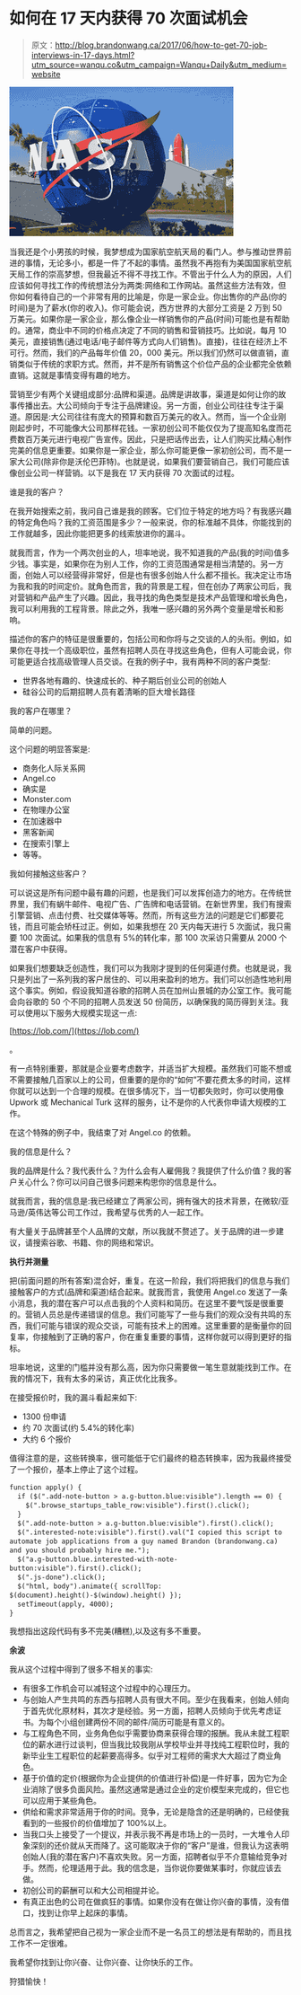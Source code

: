 # 如何在 17 天内获得 70 次面试机会

> 原文：<http://blog.brandonwang.ca/2017/06/how-to-get-70-job-interviews-in-17-days.html?utm_source=wanqu.co&utm_campaign=Wanqu+Daily&utm_medium=website>

[![](img/44b6a89bf1c33bf5f6046f3acee4f338.png)](https://3.bp.blogspot.com/-2JXkZ8SUh-U/WVc20QGkxYI/AAAAAAAAOb8/WwZUubSCrgcaXStDJB3x23O5Bv1jydU_wCLcBGAs/s1600/nasa-874480_960_720.jpg)

当我还是个小男孩的时候，我梦想成为国家航空航天局的看门人。参与推动世界前进的事情，无论多小，都是一件了不起的事情。虽然我不再抱有为美国国家航空航天局工作的崇高梦想，但我最近不得不寻找工作。不管出于什么人为的原因，人们应该如何寻找工作的传统想法分为两类:网络和工作网站。虽然这些方法有效，但你如何看待自己的一个非常有用的比喻是，你是一家企业。你出售你的产品(你的时间)是为了薪水(你的收入)。你可能会说，西方世界的大部分工资是 2 万到 50 万美元。如果你是一家企业，那么像企业一样销售你的产品(时间)可能也是有帮助的。通常，商业中不同的价格点决定了不同的销售和营销技巧。比如说，每月 10 美元，直接销售(通过电话/电子邮件等方式向人们销售)。直接)，往往在经济上不可行。然而，我们的产品每年价值 20，000 美元。所以我们仍然可以做直销，直销类似于传统的求职方式。然而，并不是所有销售这个价位产品的企业都完全依赖直销。这就是事情变得有趣的地方。

营销至少有两个关键组成部分:品牌和渠道。品牌是讲故事，渠道是如何让你的故事传播出去。大公司倾向于专注于品牌建设。另一方面，创业公司往往专注于渠道。原因是:大公司往往有庞大的预算和数百万美元的收入。然而，当一个企业刚刚起步时，不可能像大公司那样花钱。一家初创公司不能仅仅为了提高知名度而花费数百万美元进行电视广告宣传。因此，只是把话传出去，让人们购买比精心制作完美的信息更重要。如果你是一家企业，那么你可能更像一家初创公司，而不是一家大公司(除非你是沃伦巴菲特)。也就是说，如果我们要营销自己，我们可能应该像创业公司一样营销。以下是我在 17 天内获得 70 次面试的过程。

谁是我的客户？

在我开始搜索之前，我问自己谁是我的顾客。它们位于特定的地方吗？有我感兴趣的特定角色吗？我的工资范围是多少？一般来说，你的标准越不具体，你能找到的工作就越多，因此你能把更多的线索放进你的漏斗。

就我而言，作为一个两次创业的人，坦率地说，我不知道我的产品(我的时间)值多少钱。事实是，如果你在为别人工作，你的工资范围通常是相当清楚的。另一方面，创始人可以经营得非常好，但是也有很多创始人什么都不擅长。我决定让市场为我和我的时间定价。就角色而言，我的背景是工程，但在创办了两家公司后，我对营销和产品产生了兴趣。因此，我寻找的角色类型是技术产品管理和增长角色，我可以利用我的工程背景。除此之外，我唯一感兴趣的另外两个变量是增长和影响。

描述你的客户的特征是很重要的，包括公司和你将与之交谈的人的头衔。例如，如果你在寻找一个高级职位，虽然有招聘人员在寻找这些角色，但有人可能会说，你可能更适合找高级管理人员交谈。在我的例子中，我有两种不同的客户类型:

*   世界各地有趣的、快速成长的、种子期后创业公司的创始人
*   硅谷公司的后期招聘人员有着清晰的巨大增长路径

我的客户在哪里？

简单的问题。

这个问题的明显答案是:

*   商务化人际关系网
*   Angel.co
*   确实是
*   Monster.com
*   在物理办公室
*   在加速器中
*   黑客新闻
*   在搜索引擎上
*   等等。

我如何接触这些客户？

可以说这是所有问题中最有趣的问题，也是我们可以发挥创造力的地方。在传统世界里，我们有蜗牛邮件、电视广告、广告牌和电话营销。在新世界里，我们有搜索引擎营销、点击付费、社交媒体等等。然而，所有这些方法的问题是它们都要花钱，而且可能会矫枉过正。例如，如果我想在 20 天内每天进行 5 次面试，我只需要 100 次面试。如果我的信息有 5%的转化率，那 100 次采访只需要从 2000 个潜在客户中获得。

如果我们想要缺乏创造性，我们可以为我刚才提到的任何渠道付费。也就是说，我只是列出了一系列我的客户居住的、可以用来盈利的地方。我们可以创造性地利用这个事实。例如，假设我知道谷歌的招聘人员在加州山景城的办公室工作。我可能会向谷歌的 50 个不同的招聘人员发送 50 份简历，以确保我的简历得到关注。我可以使用以下服务大规模实现这一点:

[https://lob.com/](https://lob.com/)

。

有一点特别重要，那就是企业要考虑数字，并适当扩大规模。虽然我们可能不想或不需要接触几百家以上的公司，但重要的是你的“如何”不要花费太多的时间，这样你就可以达到一个合理的规模。在很多情况下，当一切都失败时，你可以使用像 Upwork 或 Mechanical Turk 这样的服务，让不是你的人代表你申请大规模的工作。

在这个特殊的例子中，我结束了对 Angel.co 的依赖。

我的信息是什么？

我的品牌是什么？我代表什么？为什么会有人雇佣我？我提供了什么价值？我的客户关心什么？你可以问自己很多问题来构思你的信息是什么。

就我而言，我的信息是:我已经建立了两家公司，拥有强大的技术背景，在微软/亚马逊/英伟达等公司工作过，我希望与优秀的人一起工作。

有大量关于品牌甚至个人品牌的文献，所以我就不赘述了。关于品牌的进一步建议，请搜索谷歌、书籍、你的网络和常识。

**执行并测量**

把(前面问题的所有答案)混合好，重复。在这一阶段，我们将把我们的信息与我们接触客户的方式(品牌和渠道)结合起来。就我而言，我使用 Angel.co 发送了一条小消息，我的潜在客户可以点击我的个人资料和简历。在这里不要气馁是很重要的。营销人员总是传递错误的信息。我们可能写了一些与我们的观众没有共鸣的东西，我们可能与错误的观众交谈，可能有技术上的困难。这里重要的是衡量你的回复率，你接触到了正确的客户，你在重复重要的事情，这样你就可以得到更好的指标。

坦率地说，这里的门槛并没有那么高，因为你只需要做一笔生意就能找到工作。在我的情况下，我有太多的采访，真正优化比我多。

在接受报价时，我的漏斗看起来如下:

*   1300 份申请
*   约 70 次面试(约 5.4%的转化率)
*   大约 6 个报价

值得注意的是，这些转换率，很可能低于它们最终的稳态转换率，因为我最终接受了一个报价，基本上停止了这个过程。

```
function apply() {
  if ($(".add-note-button > a.g-button.blue:visible").length == 0) {
    $(".browse_startups_table_row:visible").first().click();
  }
  $(".add-note-button > a.g-button.blue:visible").first().click();
  $(".interested-note:visible").first().val("I copied this script to automate job applications from a guy named Brandon (brandonwang.ca) and you should probably hire me.");
  $("a.g-button.blue.interested-with-note-button:visible").first().click();
  $(".js-done").click();
  $("html, body").animate({ scrollTop: $(document).height()-$(window).height() });
  setTimeout(apply, 4000);
}

```

我想指出这段代码有多不完美(糟糕),以及这有多不重要。

**余波**

我从这个过程中得到了很多不相关的事实:

*   有很多工作机会可以减轻这个过程中的心理压力。
*   与创始人产生共鸣的东西与招聘人员有很大不同。至少在我看来，创始人倾向于首先优化原材料，其次才是经验。另一方面，招聘人员倾向于优先考虑证书。为每个小组创建两份不同的邮件/简历可能是有意义的。
*   与工程角色不同，业务角色似乎需要协商来获得合理的报酬。我从未就工程职位的薪水进行过谈判，但当我比较我刚从学校毕业并寻找纯工程职位时，我的新毕业生工程职位的起薪要高得多。似乎对工程师的需求大大超过了商业角色。
*   基于价值的定价(根据你为企业提供的价值进行补偿)是一件好事，因为它为企业消除了很多负面风险。虽然这通常是通过企业的定价模型来完成的，但它也可以应用于某些角色。
*   供给和需求非常适用于你的时间。竞争，无论是隐含的还是明确的，已经使我看到的一些报价的价值增加了 100%以上。
*   当我口头上接受了一个提议，并表示我不再是市场上的一员时，一大堆令人印象深刻的还价就从天而降了。这可能取决于你的“客户”是谁，但我认为这表明创始人(我的潜在客户)不喜欢失败。另一方面，招聘者似乎不介意输给竞争对手。然而，伦理适用于此。我的信念是，当你说你要做某事时，你就应该去做。
*   初创公司的薪酬可以和大公司相提并论。
*   有真正出色的公司在做疯狂的事情。如果你没有在做让你兴奋的事情，没有借口，找到让你早上起床的事情。

总而言之，我希望把自己视为一家企业而不是一名员工的想法是有帮助的，而且找工作不一定很难。

我希望你找到让你兴奋、让你兴奋、让你快乐的工作。

狩猎愉快！